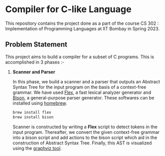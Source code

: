 # Compiler for C-like Language

This repository contains the project done as a part of the course CS 302 : Implementation of Programming Languages at IIT Bombay in Spring 2023.

## Problem Statement

This project aims to build a compiler for a subset of C programs. This is accomplished in 3 phases :-

1. **Scanner and Parser**

   In this phase, we build a scanner and a parser that outputs an Abstract Syntax Tree for the input program on the basis of a context-free grammar. We have used [Flex](https://github.com/westes/flex), a fast lexical analyzer generator and [Bison](https://www.gnu.org/software/bison/), a general-purpose parser generator. These softwares can be installed using [homebrew](https://brew.sh).

   ```bash
   brew install flex
   brew install bison
   ```

   Scanner is constructed by writing a **Flex** script to detect tokens in the input program. Thereafter, we convert the given context-free grammar into a bison script and add actions to the bison script which aid in the construction of Abstract Syntax Tree. Finally, this AST is visualized using the [graphviz tool](https://graphviz.org).
